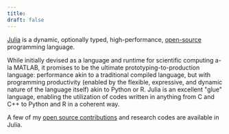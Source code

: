 ```yaml
---
title: 
draft: false
---
```

[Julia](https://julialang.org/) is a dynamic, optionally typed, high-performance, [open-source](/blog/why-oss) programming language.

While initially devised as a language and runtime for scientific computing a-la MATLAB, it promises to be the ultimate prototyping-to-production language: performance akin to a traditional compiled language, but with programming productivity (enabled by the flexible, expressive, and dynamic nature of the language itself) akin to Python or R.
Julia is an excellent "glue" language, enabling the utilization of codes written in anything from C and C++ to Python and R in a coherent way.

A few of my [open source contributions](/oss-contributions) and research codes are available in Julia.
